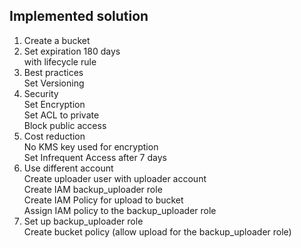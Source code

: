 ## Implemented solution

1. Create a bucket  
2. Set expiration 180 days  
    with lifecycle rule  
3. Best practices  
    Set Versioning  
4. Security  
    Set Encryption  
    Set ACL to private  
    Block public access  
5. Cost reduction  
    No KMS key used for encryption  
    Set Infrequent Access after 7 days  
6. Use different account  
    Create uploader user with uploader account  
    Create IAM backup_uploader role  
    Create IAM Policy for upload to bucket  
    Assign IAM policy to the backup_uploader role  
7. Set up backup_uploader role  
    Create bucket policy (allow upload for the backup_uploader role)  
